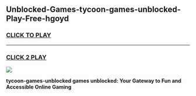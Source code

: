 
## Unblocked-Games-tycoon-games-unblocked-Play-Free-hgoyd
<h3>
<a href="https://premium76.site?title=tycoon-games-unblocked&ref=10A">CLICK TO PLAY</a></h3>
<hr>

<h3>
<a href="https://premium76.site?title=tycoon-games-unblocked&ref=10A">CLICK 2 PLAY</a>
  
</h3>

<a href="https://premium76.site?title=tycoon-games-unblocked&ref=10A"><img src="https://clearcache.store/games.png"></a>


**tycoon-games-unblocked games unblocked: Your Gateway to Fun and Accessible Online Gaming**
